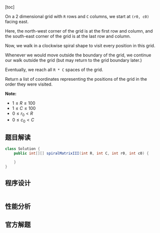 [toc]

On a 2 dimensional grid with `R` rows and `C` columns, we start at `(r0, c0)` facing east.

Here, the north-west corner of the grid is at the first row and column, and the south-east corner of the grid is at the last row and column.

Now, we walk in a clockwise spiral shape to visit every position in this grid. 

Whenever we would move outside the boundary of the grid, we continue our walk outside the grid (but may return to the grid boundary later.) 

Eventually, we reach all `R * C` spaces of the grid.

Return a list of coordinates representing the positions of the grid in the order they were visited.



**Note:**

* $1 \le R \le 100$
* $1 \le C \le 100$
* $0 \le r_0 < R$
* $0 \le c_0 < C$



## 题目解读



```java
class Solution {
    public int[][] spiralMatrixIII(int R, int C, int r0, int c0) {

    }
}
```

## 程序设计



```java

```

## 性能分析



## 官方解题